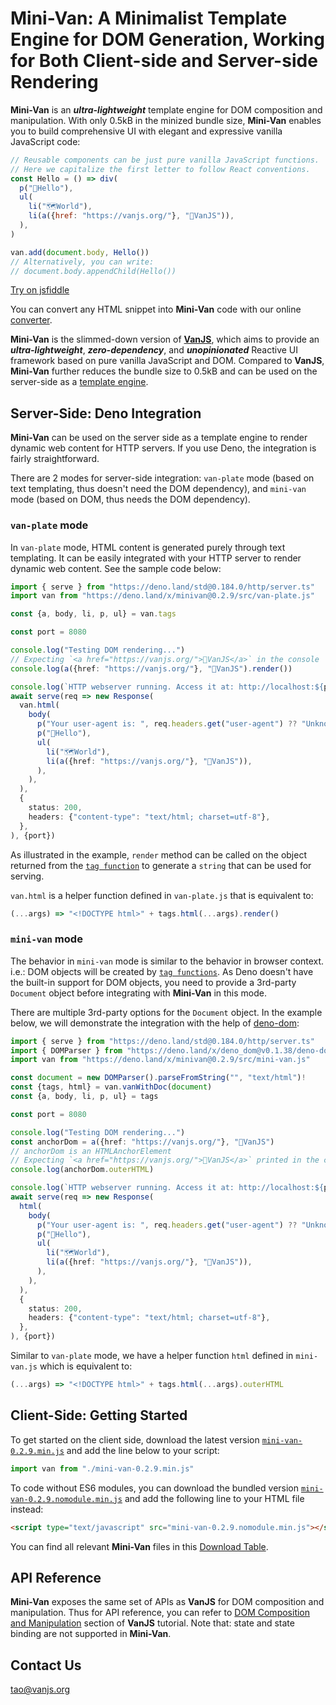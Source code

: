 # **Mini-Van**: A Minimalist Template Engine for DOM Generation, Working for Both Client-side and Server-side Rendering

**Mini-Van** is an ***ultra-lightweight*** template engine for DOM composition and manipulation. With only 0.5kB in the minized bundle size, **Mini-Van** enables you to build comprehensive UI with elegant and expressive vanilla JavaScript code:

```javascript
// Reusable components can be just pure vanilla JavaScript functions.
// Here we capitalize the first letter to follow React conventions.
const Hello = () => div(
  p("👋Hello"),
  ul(
    li("🗺️World"),
    li(a({href: "https://vanjs.org/"}, "🍦VanJS")),
  ),
)

van.add(document.body, Hello())
// Alternatively, you can write:
// document.body.appendChild(Hello())
```

[Try on jsfiddle](https://jsfiddle.net/gh/get/library/pure/vanjs-org/vanjs-org.github.io/tree/master/jsfiddle/minivan/hello)

You can convert any HTML snippet into **Mini-Van** code with our online [converter](https://vanjs.org/convert).

**Mini-Van** is the slimmed-down version of [**VanJS**](https://vanjs.org), which aims to provide an ***ultra-lightweight***, ***zero-dependency***, and ***unopinionated*** Reactive UI framework based on pure vanilla JavaScript and DOM. Compared to **VanJS**, **Mini-Van** further reduces the bundle size to 0.5kB and can be used on the server-side as a [template engine](https://en.wikipedia.org/wiki/Web_template_system).

## Server-Side: Deno Integration

**Mini-Van** can be used on the server side as a template engine to render dynamic web content for HTTP servers. If you use Deno, the integration is fairly straightforward.

There are 2 modes for server-side integration: `van-plate` mode (based on text templating, thus doesn't need the DOM dependency), and `mini-van` mode (based on DOM, thus needs the DOM dependency).

### `van-plate` mode

In `van-plate` mode, HTML content is generated purely through text templating. It can be easily integrated with your HTTP server to render dynamic web content. See the sample code below:

```typescript
import { serve } from "https://deno.land/std@0.184.0/http/server.ts"
import van from "https://deno.land/x/minivan@0.2.9/src/van-plate.js"

const {a, body, li, p, ul} = van.tags

const port = 8080

console.log("Testing DOM rendering...")
// Expecting `<a href="https://vanjs.org/">🍦VanJS</a>` in the console
console.log(a({href: "https://vanjs.org/"}, "🍦VanJS").render())

console.log(`HTTP webserver running. Access it at: http://localhost:${port}/`)
await serve(req => new Response(
  van.html(
    body(
      p("Your user-agent is: ", req.headers.get("user-agent") ?? "Unknown"),
      p("👋Hello"),
      ul(
        li("🗺️World"),
        li(a({href: "https://vanjs.org/"}, "🍦VanJS")),
      ),
    ),
  ),
  {
    status: 200,
    headers: {"content-type": "text/html; charset=utf-8"},
  },
), {port})
```

As illustrated in the example, `render` method can be called on the object returned from the [`tag function`](https://vanjs.org/tutorial#api-tags) to generate a `string` that can be used for serving.

`van.html` is a helper function defined in `van-plate.js` that is equivalent to:

```javascript
(...args) => "<!DOCTYPE html>" + tags.html(...args).render()
```

### `mini-van` mode

The behavior in `mini-van` mode is similar to the behavior in browser context. i.e.: DOM objects will be created by [`tag functions`](https://vanjs.org/tutorial#api-tags). As Deno doesn't have the built-in support for DOM objects, you need to provide a 3rd-party `Document` object before integrating with **Mini-Van** in this mode.

There are multiple 3rd-party options for the `Document` object. In the example below, we will demonstrate the integration with the help of [deno-dom](https://deno.com/manual@v1.28.1/advanced/jsx_dom/deno_dom):

```typescript
import { serve } from "https://deno.land/std@0.184.0/http/server.ts"
import { DOMParser } from "https://deno.land/x/deno_dom@v0.1.38/deno-dom-wasm.ts"
import van from "https://deno.land/x/minivan@0.2.9/src/mini-van.js"

const document = new DOMParser().parseFromString("", "text/html")!
const {tags, html} = van.vanWithDoc(document)
const {a, body, li, p, ul} = tags

const port = 8080

console.log("Testing DOM rendering...")
const anchorDom = a({href: "https://vanjs.org/"}, "🍦VanJS")
// anchorDom is an HTMLAnchorElement
// Expecting `<a href="https://vanjs.org/">🍦VanJS</a>` printed in the console
console.log(anchorDom.outerHTML)

console.log(`HTTP webserver running. Access it at: http://localhost:${port}/`)
await serve(req => new Response(
  html(
    body(
      p("Your user-agent is: ", req.headers.get("user-agent") ?? "Unknown"),
      p("👋Hello"),
      ul(
        li("🗺️World"),
        li(a({href: "https://vanjs.org/"}, "🍦VanJS")),
      ),
    ),
  ),
  {
    status: 200,
    headers: {"content-type": "text/html; charset=utf-8"},
  },
), {port})
```

Similar to `van-plate` mode, we have a helper function `html` defined in `mini-van.js` which is equivalent to:

```javascript
(...args) => "<!DOCTYPE html>" + tags.html(...args).outerHTML
```

## Client-Side: Getting Started

To get started on the client side, download the latest version [`mini-van-0.2.9.min.js`](https://vanjs.org/autodownload?file=mini-van-0.2.9.min.js) and add the line below to your script:

```javascript
import van from "./mini-van-0.2.9.min.js"
```

To code without ES6 modules, you can download the bundled version [`mini-van-0.2.9.nomodule.min.js`](https://vanjs.org/autodownload?file=mini-van-0.2.9.nomodule.min.js) and add the following line to your HTML file instead:

```html
<script type="text/javascript" src="mini-van-0.2.9.nomodule.min.js"></script>
```

You can find all relevant **Mini-Van** files in this [Download Table](https://vanjs.org/minivan#download-table).

## API Reference

**Mini-Van** exposes the same set of APIs as **VanJS** for DOM composition and manipulation. Thus for API reference, you can refer to [DOM Composition and Manipulation](https://vanjs.org/tutorial#dom) section of **VanJS** tutorial. Note that: state and state binding are not supported in **Mini-Van**.

## Contact Us

[tao@vanjs.org](mailto:tao@vanjs.org)

